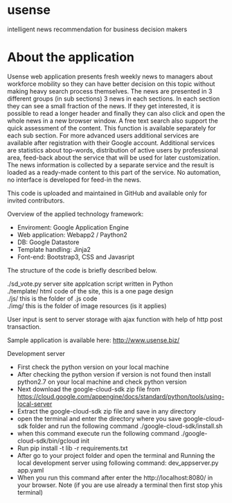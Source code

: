 # usense
intelligent news recommendation for business decision makers

# About the application

Usense web application presents fresh weekly news to managers about workforce mobility so they can have better decision on this topic without making heavy search process themselves.
The news are presented in 3 different groups (in sub sections) 3 news in each sections. In each section they can see a small fraction of the news. If they get interested, it is possible to read a longer header and finally they can also click and open the whole news in a new browser window.
A free text search also support the quick assessment of the content. This function is available separately for each sub section.
For more advanced users additional services are available after registration with their Google account. Additional services are statistics about top-words, distribution of active users by professional area, feed-back about the service that will be used for later customization.
The news information is collected by a separate service and the result is loaded as a ready-made content to this part of the service. No automation, no interface is developed for feed-in the news.

This code is uploaded and maintained in GitHub and available only for invited contributors.

Overview of the applied technology framework: <br/>
- Enviroment: Google Application Engine <br/>
- Web application: Webapp2 / Paython2 <br/>
- DB: Google Datastore <br/>
- Template handling: Jinja2 <br/>
- Font-end: Bootstrap3, CSS and Javasript <br/>

The structure of the code is briefly described below.

./sd_vote.py server site applcation script written in Python <br/>
./template/ html code of the site, this is a one page design <br/>
./js/ this is the folder of .js code <br/>
./img/ this is the folder of image resources (is it applies) <br/>

User input is sent to server storage with ajax function with help of http post transaction.

Sample application is available here: http://www.usense.biz/


Development server

- First check the python version on your local machine
- After checking the python version if version is not found then install python2.7 on your local machine and check python version
- Next download the google-cloud-sdk zip file from https://cloud.google.com/appengine/docs/standard/python/tools/using-local-server
- Extract the google-cloud-sdk zip file and save in any directory
- open the terminal and enter the directory where you save google-cloud-sdk folder and run the following command ./google-cloud-sdk/install.sh
- when this command execute run the following command ./google-cloud-sdk/bin/gcloud init
- Run pip install -t lib -r requirements.txt
- After go to your project folder and open the terminal and Running the local development server using following command: dev_appserver.py app.yaml  
- When you run this command after enter the http://localhost:8080/ in your browser. Note (if you are use already a terminal then first stop yhis terminal) 